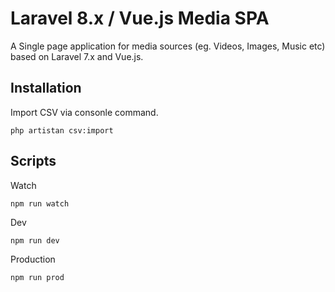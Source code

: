 # Laravel 8.x / Vue.js Media SPA

A Single page application for media sources (eg. Videos, Images, Music etc) based on Laravel 7.x and Vue.js.

## Installation

Import CSV via consonle command.

`php artistan csv:import`

## Scripts

Watch

`npm run watch`

Dev

`npm run dev`

Production

`npm run prod`
